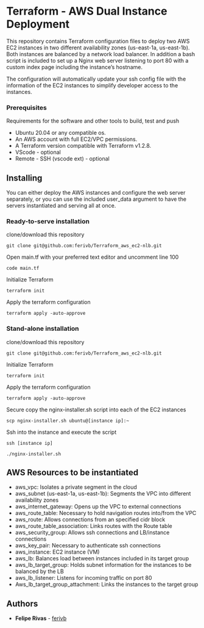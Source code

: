 # Terraform - AWS Dual Instance Deployment

This repository contains Terraform configuration files to deploy two AWS EC2 instances in two different availability zones (us-east-1a, us-east-1b). Both instances are balanced by a network load balancer. In addition a bash script is included to set up a Nginx web server listening to port 80 with a custom index page including the instance’s hostname.

The configuration will automatically update your ssh config file with the information of the EC2 instances to simplify developer access to the instances.

### Prerequisites

Requirements for the software and other tools to build, test and push

- Ubuntu 20.04 or any compatible os.
- An AWS account with full EC2/VPC permissions.
- A Terraform version compatible with Terraform v1.2.8.
- VScode - optional
- Remote - SSH (vscode ext) - optional

## Installing

You can either deploy the AWS instances and configure the web server separately, or you can use the included user_data argument to have the servers instantiated and serving all at once.

### Ready-to-serve installation

clone/download this repository

    git clone git@github.com:ferivb/Terraform_aws_ec2-nlb.git

Open main.tf with your preferred text editor and uncomment line 100

    code main.tf

Initialize Terraform

    terraform init

Apply the terraform configuration

    terraform apply -auto-approve

### Stand-alone installation

clone/download this repository

    git clone git@github.com:ferivb/Terraform_aws_ec2-nlb.git

Initialize Terraform

    terraform init

Apply the terraform configuration

    terraform apply -auto-approve

Secure copy the nginx-installer.sh script into each of the EC2 instances

    scp nginx-installer.sh ubuntu@[instance ip]:~

Ssh into the instance and execute the script

    ssh [instance ip]

    ./nginx-installer.sh

## AWS Resources to be instantiated

- aws_vpc:
  Isolates a private segment in the cloud
- aws_subnet (us-east-1a, us-east-1b):
  Segments the VPC into different availability zones
- aws_internet_gateway:
  Opens up the VPC to external connections
- aws_route_table:
  Necessary to hold navigation routes into/from the VPC
- aws_route:
  Allows connections from an specified cidr block
- aws_route_table_association:
  Links routes with the Route table
- aws_security_group:
  Allows ssh connections and LB/instance connections
- aws_key_pair:
  Necessary to authenticate ssh connections
- aws_instance:
  EC2 instance (VM)
- aws_lb:
  Balances load between instances included in its target group
- aws_lb_target_group:
  Holds subnet information for the instances to be balanced by the LB
- aws_lb_listener:
  Listens for incoming traffic on port 80
- Aws_lb_target_group_attachment:
  Links the instances to the target group

## Authors

- **Felipe Rivas** -
  [ferivb](https://github.com/ferivb/)
